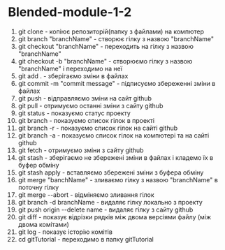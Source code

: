 # Blended-module-1-2
 1. git clone - копіює репозиторій(папку з файлами) на компютер
 2. git branch "branchName" - створює гілку з назвою "branchName"
 3. git checkout "branchName" - переходить на гілку з назвою "branchName"
 4. git checkout -b "branchName" - створюємо гілку з назвою "branchName" і переходимо на неї
 5. git add . - зберігаємо зміни в файлах
 6. git commit -m "commit message" - підписуємо збереженні зміни в файлах
 7. git push - відправляємо зміни на сайт github
 8. git pull - отримуємо останні зміни з сайту github
 9. git status - показуємо статус проекту
 10. git branch - показуємо список гілок в проекті
 11. git branch -r - показуємо список гілок на сайті github
 12. git branch -a - показуємо список гілок на компютері та на сайті github
 13. git fetch - отримуємо зміни з сайту github
 14. git stash - зберігаємо не збережені зміни в файлах і кладемо їх в буфер обміну
 15. git stash apply - вставляємо збережені зміни з буфера обміну
 16. git merge "banchName" - зливаємо гілку з назвою "branchName" в поточну гілку
 17. git merge --abort - відміняємо зливання гілок
 18. git branch -d branchName - видаляє гілку локально з проекту
 19. git push origin --delete name - видаляє гілку з сайту github
 20. git diff - показує відрізки рядків між двома версіями файлу (між двома комітами)
 21. git log - показує історію комітів
 22. cd gitTutorial - переходимо в папку gitTutorial
